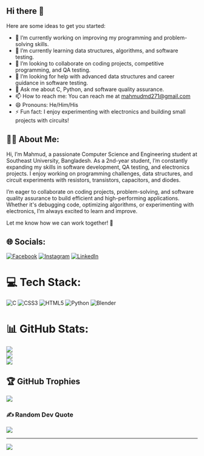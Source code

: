 ## Hi there 👋

Here are some ideas to get you started:

- 🔭 I’m currently working on improving my programming and problem-solving skills.
- 🌱 I’m currently learning data structures, algorithms, and software testing.
- 👯 I’m looking to collaborate on coding projects, competitive programming, and QA testing.
- 🤔 I’m looking for help with advanced data structures and career guidance in software testing.
- 💬 Ask me about C, Python, and software quality assurance.
- 📫 How to reach me: You can reach me at mahmudmd271@gmail.com
- 😄 Pronouns: He/Him/His
- ⚡ Fun fact: I enjoy experimenting with electronics and building small projects with circuits!

## 🤷‍♂️ About Me:
Hi, I’m Mahmud, a passionate Computer Science and Engineering student at Southeast University, Bangladesh. As a 2nd-year student, I’m constantly expanding my skills in software development, QA testing, and electronics projects. I enjoy working on programming challenges, data structures, and circuit experiments with resistors, transistors, capacitors, and diodes.

I’m eager to collaborate on coding projects, problem-solving, and software quality assurance to build efficient and high-performing applications. Whether it's debugging code, optimizing algorithms, or experimenting with electronics, I’m always excited to learn and improve.

Let me know how we can work together! 🚀



## 🌐 Socials:
[![Facebook](https://img.shields.io/badge/Facebook-%231877F2.svg?logo=Facebook&logoColor=white)](https://facebook.com/mahmudmd271) [![Instagram](https://img.shields.io/badge/Instagram-%23E4405F.svg?logo=Instagram&logoColor=white)](https://instagram.com/mahmudmd271) [![LinkedIn](https://img.shields.io/badge/LinkedIn-%230077B5.svg?logo=linkedin&logoColor=white)](https://linkedin.com/in/mahmudmd271) 

# 💻 Tech Stack:
![C](https://img.shields.io/badge/c-%2300599C.svg?style=for-the-badge&logo=c&logoColor=white) ![CSS3](https://img.shields.io/badge/css3-%231572B6.svg?style=for-the-badge&logo=css3&logoColor=white) ![HTML5](https://img.shields.io/badge/html5-%23E34F26.svg?style=for-the-badge&logo=html5&logoColor=white) ![Python](https://img.shields.io/badge/python-3670A0?style=for-the-badge&logo=python&logoColor=ffdd54) ![Blender](https://img.shields.io/badge/blender-%23F5792A.svg?style=for-the-badge&logo=blender&logoColor=white)
# 📊 GitHub Stats:
![](https://github-readme-stats.vercel.app/api?username=mahmudmd271&theme=dark&hide_border=false&include_all_commits=false&count_private=false)<br/>
![](https://github-readme-streak-stats.herokuapp.com/?user=mahmudmd271&theme=dark&hide_border=false)<br/>
![](https://github-readme-stats.vercel.app/api/top-langs/?username=mahmudmd271&theme=dark&hide_border=false&include_all_commits=false&count_private=false&layout=compact)

## 🏆 GitHub Trophies
![](https://github-profile-trophy.vercel.app/?username=mahmudmd271&theme=gruvbox&no-frame=false&no-bg=true&margin-w=4)

### ✍️ Random Dev Quote
![](https://quotes-github-readme.vercel.app/api?type=horizontal&theme=radical)

<!-- 
### 🔝 Top Contributed Repo
![](https://github-contributor-stats.vercel.app/api?username=mahmudmd271&limit=5&theme=dark&combine_all_yearly_contributions=true)
-->
---
[![](https://visitcount.itsvg.in/api?id=mahmudmd271&icon=0&color=0)](https://visitcount.itsvg.in)

<!-- Proudly created with GPRM ( https://gprm.itsvg.in ) -->
